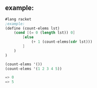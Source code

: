 ## example:
```scheme
#lang racket
;example:
(define (count-elems lst)
    (cond [(= 0 (length lst)) 0]
        [else 
            (+ 1 (count-elems(cdr lst)))
        ]
    )
)

(count-elems '())
(count-elems '(1 2 3 4 5))

=> 0
=> 5





```






```scheme
```





```scheme
```








